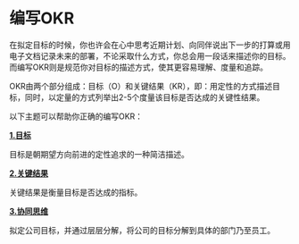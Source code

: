 # 编写OKR #

在拟定目标的时候，你也许会在心中思考近期计划、向同伴说出下一步的打算或用电子文档记录未来的部署，不论采取什么方式，你总会用一段话来描述你的目标。而编写OKR则是规范你对目标的描述方式，使其更容易理解、度量和追踪。

OKR由两个部分组成：目标（O）和关键结果（KR），即：用定性的方式描述目标，同时，以定量的方式列举出2-5个度量该目标是否达成的关键性结果。

以下主题可以帮助你正确的编写OKR：

**[1.目标](o.md)**

目标是朝期望方向前进的定性追求的一种简洁描述。

**[2.关键结果](kr.md)**

关键结果是衡量目标是否达成的指标。

**[3.协同思维](hierarchy.md)**

拟定公司目标，并通过层层分解，将公司的目标分解到具体的部门乃至员工。




